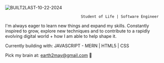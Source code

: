 

![BUILT2LAST-10-22-2024](https://github.com/user-attachments/assets/03bdfe7f-63db-44f7-8e0b-d0015c8379d6)


                                      Student of Life | Software Engineer

I'm always eager to learn new things and expand my skills. 
Constantly inspired to grow, explore new techniques and to contribute to a rapidly evolving digital world + how I am able to help shape it.

Currently building with: JAVASCRIPT - MERN | HTML5 | CSS

Pick my brain at: earth2may@gmail.com 🌱


<!-- - 📫 How to reach me: Linkedin, or Email! -->

